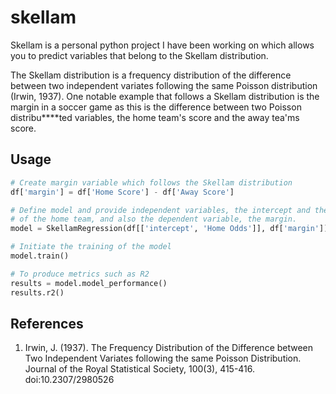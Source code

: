 # skellam

Skellam is a personal python project I have been working on which allows you to predict variables that belong to the Skellam distribution.


The Skellam distribution is a frequency distribution of the difference between two independent variates following the 
same Poisson distribution (Irwin, 1937). One notable example that follows a Skellam distribution is the margin in a soccer game as this is the difference
between two Poisson distribu****ted variables, the home team's score and the away tea'ms score.


## Usage
```python
# Create margin variable which follows the Skellam distribution
df['margin'] = df['Home Score'] - df['Away Score'] 

# Define model and provide independent variables, the intercept and the odds
# of the home team, and also the dependent variable, the margin.
model = SkellamRegression(df[['intercept', 'Home Odds']], df['margin'])

# Initiate the training of the model
model.train()

# To produce metrics such as R2
results = model.model_performance()
results.r2()
```

## References
1. Irwin, J. (1937). The Frequency Distribution of the Difference between Two Independent Variates following the same Poisson Distribution. Journal of the Royal Statistical Society, 100(3), 415-416. doi:10.2307/2980526
 